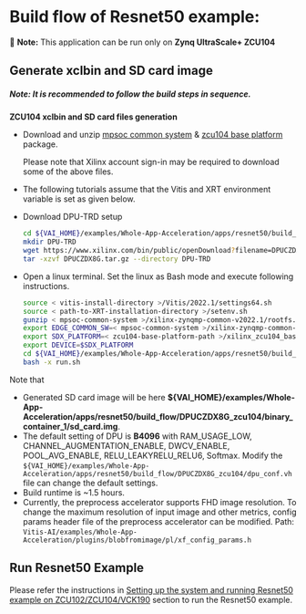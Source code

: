 # Build flow  of Resnet50 example: 
:pushpin: **Note:** This application can be run only on **Zynq UltraScale+ ZCU104**

## Generate xclbin and SD card image

##### **Note:** It is recommended to follow the build steps in sequence.

**ZCU104 xclbin and SD card files generation**
* Download and unzip [mpsoc common system](https://www.xilinx.com/member/forms/download/xef.html?filename=xilinx-zynqmp-common-v2022.1.tar.gz) & [zcu104 base platform](https://www.xilinx.com/member/forms/download/design-license-zcu104-base.html?filename=xilinx_zcu104_base_202210_1.zip) package.

	Please note that Xilinx account sign-in may be required to download some of the above files.

* The following tutorials assume that the Vitis and XRT environment variable is set as given below.

* Download DPU-TRD setup
    ```sh
    cd ${VAI_HOME}/examples/Whole-App-Acceleration/apps/resnet50/build_flow/DPUCZDX8G_zcu104
	mkdir DPU-TRD
    wget https://www.xilinx.com/bin/public/openDownload?filename=DPUCZDX8G.tar.gz
    tar -xzvf DPUCZDX8G.tar.gz --directory DPU-TRD
    ```

* Open a linux terminal. Set the linux as Bash mode and execute following instructions.
    ```sh
    source < vitis-install-directory >/Vitis/2022.1/settings64.sh
    source < path-to-XRT-installation-directory >/setenv.sh
    gunzip < mpsoc-common-system >/xilinx-zynqmp-common-v2022.1/rootfs.tar.gz
    export EDGE_COMMON_SW=< mpsoc-common-system >/xilinx-zynqmp-common-v2022.1
    export SDX_PLATFORM=< zcu104-base-platform-path >/xilinx_zcu104_base_202210_1/xilinx_zcu104_base_202210_1.xpfm
    export DEVICE=$SDX_PLATFORM
    cd ${VAI_HOME}/examples/Whole-App-Acceleration/apps/resnet50/build_flow/DPUCZDX8G_zcu104
    bash -x run.sh
    ```

Note that 
- Generated SD card image will be here **${VAI_HOME}/examples/Whole-App-Acceleration/apps/resnet50/build_flow/DPUCZDX8G_zcu104/binary_container_1/sd_card.img**.
- The default setting of DPU is **B4096** with RAM_USAGE_LOW, CHANNEL_AUGMENTATION_ENABLE, DWCV_ENABLE, POOL_AVG_ENABLE, RELU_LEAKYRELU_RELU6, Softmax. Modify the `${VAI_HOME}/examples/Whole-App-Acceleration/apps/resnet50/build_flow/DPUCZDX8G_zcu104/dpu_conf.vh` file can change the default settings.
- Build runtime is ~1.5 hours.
- Currently, the preprocess accelerator supports FHD image resolution. To change the maximum resolution of input image and other metrics, config params header file of the preprocess accelerator can be modified. Path: `Vitis-AI/examples/Whole-App-Acceleration/plugins/blobfromimage/pl/xf_config_params.h`

## Run Resnet50 Example
Please refer the instructions in [Setting up the system and running Resnet50 example on ZCU102/ZCU104/VCK190](../../README.md#setting-up-the-system-and-running-resnet50-example-on-zcu102zcu104vck190) section to run the Resnet50 example.
